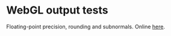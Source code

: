 WebGL output tests
==================

Floating-point precision, rounding and subnormals.
Online [here](http://matejd.github.io/webgl-precision/build).
